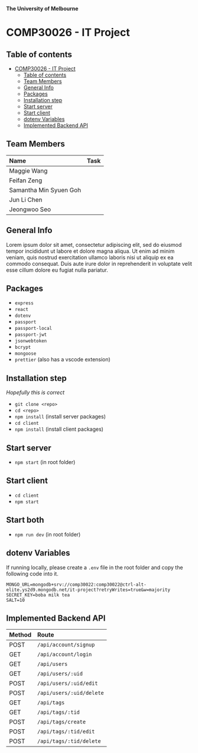 **The University of Melbourne**

# COMP30026 - IT Project

## Table of contents

-   [COMP30026 - IT Project](#comp30026---it-project)
    -   [Table of contents](#table-of-contents)
    -   [Team Members](#team-members)
    -   [General Info](#general-info)
    -   [Packages](#packages)
    -   [Installation step](#installation-step)
    -   [Start server](#start-server)
    -   [Start client](#start-client)
    -   [dotenv Variables](#dotenv-variables)
    -   [Implemented Backend API](#implemented-backend-api)

## Team Members

| Name                   | Task |
| :--------------------- | ---: |
| Maggie Wang            |      |
| Feifan Zeng            |      |
| Samantha Min Syuen Goh |      |
| Jun Li Chen            |      |
| Jeongwoo Seo           |      |

## General Info

Lorem ipsum dolor sit amet, consectetur adipiscing elit, sed do eiusmod tempor incididunt ut labore et dolore magna aliqua. Ut enim ad minim veniam, quis nostrud exercitation ullamco laboris nisi ut aliquip ex ea commodo consequat. Duis aute irure dolor in reprehenderit in voluptate velit esse cillum dolore eu fugiat nulla pariatur.

## Packages

-   `express`
-   `react`
-   `dotenv`
-   `passport`
-   `passport-local`
-   `passport-jwt`
-   `jsonwebtoken`
-   `bcrypt`
-   `mongoose`
-   `prettier` (also has a vscode extension)

## Installation step

_Hopefully this is correct_

-   `git clone <repo>`
-   `cd <repo>`
-   `npm install` (install server packages)
-   `cd client`
-   `npm install` (install client packages)

## Start server

-   `npm start` (in root folder)

## Start client

-   `cd client`
-   `npm start`

## Start both

-   `npm run dev` (in root folder)

## dotenv Variables

If running locally, please create a `.env` file in the root folder and copy the following code into it.

```
MONGO_URL=mongodb+srv://comp30022:comp30022@ctrl-alt-elite.ys2d9.mongodb.net/it-project?retryWrites=true&w=majority
SECRET_KEY=boba milk tea
SALT=10
```

## Implemented Backend API

| Method | Route                    |
| :----- | :----------------------- |
| POST   | `/api/account/signup`    |
| GET    | `/api/account/login`     |
| GET    | `/api/users`             |
| GET    | `/api/users/:uid`        |
| POST   | `/api/users/:uid/edit`   |
| POST   | `/api/users/:uid/delete` |
| GET    | `/api/tags`              |
| GET    | `/api/tags/:tid`         |
| POST   | `/api/tags/create`       |
| POST   | `/api/tags/:tid/edit`    |
| POST   | `/api/tags/:tid/delete`  |
